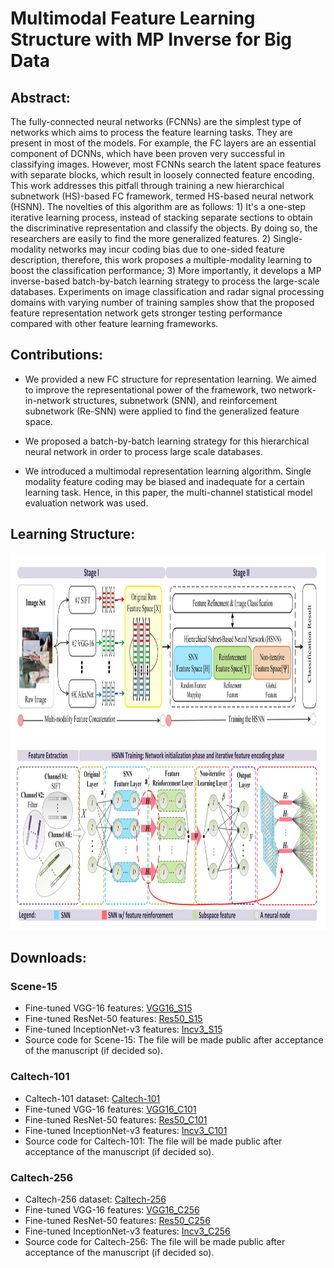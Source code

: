 # Multimodal Feature Learning Structure with MP Inverse for Big Data

## Abstract: 
The fully-connected neural networks (FCNNs) are the simplest type of networks which aims to process the feature learning tasks. They are present in most of the models. For example, the FC layers are an essential component of DCNNs, which have been proven very successful in classifying images. However, most FCNNs search the latent space features with separate blocks, which result in loosely connected feature encoding. This work addresses this pitfall through training a new hierarchical subnetwork (HS)-based FC framework, termed HS-based neural network (HSNN). The novelties of this algorithm are as follows: 1) It's a one-step iterative learning process, instead of stacking separate sections to obtain the discriminative representation and classify the objects. By doing so, the researchers are easily to find the more generalized features. 2) Single-modality networks may incur coding bias due to one-sided feature description, therefore, this work proposes a multiple-modality learning to boost the classification performance; 3) More importantly, it develops a MP inverse-based batch-by-batch learning strategy to process the large-scale databases. Experiments on image classification and radar signal processing domains with varying number of training samples show that the proposed feature representation network gets stronger testing performance compared with other feature learning frameworks.

## Contributions:
* We provided a new FC structure for representation learning. We aimed to improve the representational power of the framework, two network-in-network structures, subnetwork (SNN), and reinforcement subnetwork (Re-SNN) were applied to find the generalized feature space.

* We proposed a batch-by-batch learning strategy for this hierarchical neural network in order to process large scale databases. 

* We introduced a multimodal representation learning algorithm. Single modality feature coding may be biased and inadequate for a  certain learning task. Hence, in this paper, the multi-channel statistical model evaluation network was used. 

## Learning Structure:

<img src="https://github.com/1027051515/HSNN/raw/master/FIG1.jpg" width="1200" height="300" />

<img src="https://github.com/1027051515/HSNN/raw/master/FIG2.jpg" width="1200" height="300" />

## Downloads:
### Scene-15
* Fine-tuned VGG-16 features: [VGG16_S15](https://drive.google.com/open?id=16Jhzxp2zwXyYXpAEaP_2Pjwxki6HeRZB)
* Fine-tuned ResNet-50 features: [Res50_S15](https://drive.google.com/open?id=1Jb_xdmA9StQLUme3LG_e3_EjlNIM3hiH)
* Fine-tuned InceptionNet-v3 features: [Incv3_S15](https://drive.google.com/open?id=1ku7huEzJ8I99qYKT5gtCG803puMz9kxe)
* Source code for Scene-15: The file will be made public after acceptance of the manuscript (if decided so).
### Caltech-101
* Caltech-101 dataset: [Caltech-101](http://www.vision.caltech.edu/Image_Datasets/Caltech101/#Download)
* Fine-tuned VGG-16 features: [VGG16_C101](https://drive.google.com/open?id=1lKlwxtGF3eMyYwnVtoe8YsmMhcgsCpJN)
* Fine-tuned ResNet-50 features: [Res50_C101](https://drive.google.com/open?id=1F5BUPCQkzR1OmTlx2aID-E-Is6PrWHRZ)
* Fine-tuned InceptionNet-v3 features: [Incv3_C101](https://drive.google.com/open?id=1pFeL9kC8vs9ljmB4JYOxTznSj0MxM6DF)
* Source code for Caltech-101: The file will be made public after acceptance of the manuscript (if decided so).
### Caltech-256
* Caltech-256 dataset: [Caltech-256](http://www.vision.caltech.edu/Image_Datasets/Caltech256/)
* Fine-tuned VGG-16 features: [VGG16_C256](https://drive.google.com/open?id=1u7rY_meYZt5FpHZsHpELMF2tXcwdNhWF)
* Fine-tuned ResNet-50 features: [Res50_C256](https://drive.google.com/open?id=104hhcvC20s4sp0J7TYRRM6VK51a6d83v)
* Fine-tuned InceptionNet-v3 features: [Incv3_C256](https://drive.google.com/open?id=1XIHncWSHRH97TDtxCj2-QvR2KjubMXNh)
* Source code for Caltech-256: The file will be made public after acceptance of the manuscript (if decided so).


